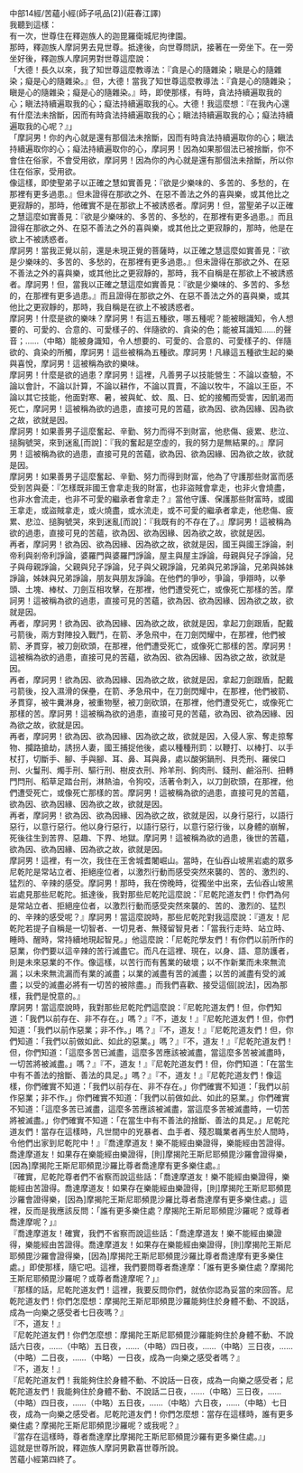 中部14經/苦蘊小經(師子吼品[2])(莊春江譯)  
我聽到這樣：  
有一次，世尊住在釋迦族人的迦毘羅衛城尼拘律園。  
那時，釋迦族人摩訶男去見世尊。抵達後，向世尊問訊，接著在一旁坐下。在一旁坐好後，釋迦族人摩訶男對世尊這麼說：  
「大德！長久以來，我了知世尊這麼教導法：『貪是心的隨雜染；瞋是心的隨雜染；癡是心的隨雜染。』但，大德！當我了知世尊這麼教導法：『貪是心的隨雜染；瞋是心的隨雜染；癡是心的隨雜染。』時，即使那樣，有時，貪法持續遍取我的心；瞋法持續遍取我的心；癡法持續遍取我的心。大德！我這麼想：『在我內心還有什麼法未捨斷，因而有時貪法持續遍取我的心；瞋法持續遍取我的心；癡法持續遍取我的心呢？』」  
「摩訶男！你的內心就是還有那個法未捨斷，因而有時貪法持續遍取你的心；瞋法持續遍取你的心；癡法持續遍取你的心，摩訶男！因為如果那個法已被捨斷，你不會住在俗家，不會受用欲，摩訶男！因為你的內心就是還有那個法未捨斷，所以你住在俗家，受用欲。  
像這樣，即使聖弟子以正確之慧如實善見：『欲是少樂味的、多苦的、多愁的，在那裡有更多過患。』但未證得在那欲之外、在惡不善法之外的喜與樂，或其他比之更寂靜的，那時，他確實不是在那欲上不被誘惑者。摩訶男！但，當聖弟子以正確之慧這麼如實善見：『欲是少樂味的、多苦的、多愁的，在那裡有更多過患。』而且證得在那欲之外、在惡不善法之外的喜與樂，或其他比之更寂靜的，那時，他是在欲上不被誘惑者。  
摩訶男！當我正覺以前，還是未現正覺的菩薩時，以正確之慧這麼如實善見：『欲是少樂味的、多苦的、多愁的，在那裡有更多過患。』但未證得在那欲之外、在惡不善法之外的喜與樂，或其他比之更寂靜的，那時，我不自稱是在那欲上不被誘惑者。摩訶男！但，當我以正確之慧這麼如實善見：『欲是少樂味的、多苦的、多愁的，在那裡有更多過患。』而且證得在那欲之外、在惡不善法之外的喜與樂，或其他比之更寂靜的，那時，我自稱是在欲上不被誘惑者。  
摩訶男！什麼是欲的樂味？摩訶男！有這五種欲，哪五種呢？能被眼識知，令人想要的、可愛的、合意的、可愛樣子的、伴隨欲的、貪染的色；能被耳識知……的聲音；……（中略）能被身識知，令人想要的、可愛的、合意的、可愛樣子的、伴隨欲的、貪染的所觸，摩訶男！這些被稱為五種欲。摩訶男！凡緣這五種欲生起的樂與喜悅，摩訶男！這被稱為欲的樂味。  
摩訶男！什麼是欲的過患？摩訶男！這裡，凡善男子以技能營生：不論以查驗，不論以會計，不論以計算，不論以耕作，不論以買賣，不論以牧牛，不論以王臣，不論以其它技能，他面對寒、暑，被與虻、蚊、風、日、蛇的接觸而受害，因飢渴而死亡，摩訶男！這被稱為欲的過患，直接可見的苦蘊，欲為因、欲為因緣、因為欲之故，欲就是因。  
摩訶男！如果善男子這麼奮起、辛勤、努力而得不到財富，他悲傷、疲累、悲泣、搥胸號哭，來到迷亂[而說]：『我的奮起是空虛的，我的努力是無結果的。』摩訶男！這被稱為欲的過患，直接可見的苦蘊，欲為因、欲為因緣、因為欲之故，欲就是因。  
摩訶男！如果善男子這麼奮起、辛勤、努力而得到財富，他為了守護那些財富而感受到苦與憂：『怎樣既非國王會拿走我的財富，也非盜賊會拿走，也非火會燒盡，也非水會流走，也非不可愛的繼承者會拿走？』當他守護、保護那些財富時，或國王拿走，或盜賊拿走，或火燒盡，或水流走，或不可愛的繼承者拿走，他悲傷、疲累、悲泣、搥胸號哭，來到迷亂[而說]：『我既有的不存在了。』摩訶男！這被稱為欲的過患，直接可見的苦蘊，欲為因、欲為因緣、因為欲之故，欲就是因。  
再者，摩訶男！欲為因、欲為因緣、因為欲之故，欲就是因，國王與國王諍論，剎帝利與剎帝利諍論，婆羅門與婆羅門諍論，屋主與屋主諍論，母親與兒子諍論，兒子與母親諍論，父親與兒子諍論，兒子與父親諍論，兄弟與兄弟諍論，兄弟與姊妹諍論，姊妹與兄弟諍論，朋友與朋友諍論。在他們的爭吵，爭論，爭辯時，以拳頭、土塊、棒杖、刀劍互相攻擊，在那裡，他們遭受死亡，或像死亡那樣的苦。摩訶男！這被稱為欲的過患，直接可見的苦蘊，欲為因、欲為因緣、因為欲之故，欲就是因。  
再者，摩訶男！欲為因、欲為因緣、因為欲之故，欲就是因，拿起刀劍跟盾，配戴弓箭後，兩方對陣投入戰鬥，在箭、矛急飛中，在刀劍閃耀中，在那裡，他們被箭、矛貫穿，被刀劍砍頭，在那裡，他們遭受死亡，或像死亡那樣的苦。摩訶男！這被稱為欲的過患，直接可見的苦蘊，欲為因、欲為因緣、因為欲之故，欲就是因。  
再者，摩訶男！欲為因、欲為因緣、因為欲之故，欲就是因，拿起刀劍跟盾，配戴弓箭後，投入濕滑的保壘，在箭、矛急飛中，在刀劍閃耀中，在那裡，他們被箭、矛貫穿，被牛糞淋身，被重物壓，被刀劍砍頭，在那裡，他們遭受死亡，或像死亡那樣的苦。摩訶男！這被稱為欲的過患，直接可見的苦蘊，欲為因、欲為因緣、因為欲之故，欲就是因。  
再者，摩訶男！欲為因、欲為因緣、因為欲之故，欲就是因，入侵人家、奪走掠奪物、攔路搶劫，誘拐人妻，國王捕捉他後，處以種種刑罰：以鞭打、以棒打、以手杖打，切斷手、腳、手與腳、耳、鼻、耳與鼻，處以酸粥鍋刑、貝禿刑、羅侯口刑、火鬘刑、燭手刑、驅行刑、樹皮衣刑、羚羊刑、鉤肉刑、錢刑、鹼浴刑、扭轉門閂刑、稻草足踏台刑，淋熱油，令狗咬，活著令刺入，以刀劍砍頭，在那裡，他們遭受死亡，或像死亡那樣的苦。摩訶男！這被稱為欲的過患，直接可見的苦蘊，欲為因、欲為因緣、因為欲之故，欲就是因。  
再者，摩訶男！欲為因、欲為因緣、因為欲之故，欲就是因，以身行惡行，以語行惡行，以意行惡行。他以身行惡行，以語行惡行，以意行惡行後，以身體的崩解，死後往生到苦界、惡趣、下界、地獄。摩訶男！這被稱為欲的過患，後世的苦蘊，欲為因、欲為因緣、因為欲之故，欲就是因。  
摩訶男！這裡，有一次，我住在王舍城耆闍崛山。當時，在仙吞山坡黑岩處的眾多尼乾陀是常站立者、拒絕座位者，以激烈行動而感受突然來襲的、苦的、激烈的、猛烈的、辛辣的感受。摩訶男！那時，我在傍晚時，從獨坐中出來，去仙吞山坡黑岩處見那些尼乾陀。抵達後，我對那些尼乾陀這麼說：『尼乾陀道友們！你們為何是常站立者、拒絕座位者，以激烈行動而感受突然來襲的、苦的、激烈的、猛烈的、辛辣的感受呢？』摩訶男！當這麼說時，那些尼乾陀對我這麼說：『道友！尼乾陀若提子自稱是一切智者、一切見者、無殘留智見者：「當我行走時、站立時、睡時、醒時，常持續地現起智見。」他這麼說：「尼乾陀學友們！有你們以前所作的惡業，你們要以這辛辣的苦行滅盡它。而凡在這裡、現在，以身、語、意防護者，則是未來惡業的不作。像這樣，以苦行而有舊業的破壞；以不作新業而未來無流漏；以未來無流漏而有業的滅盡；以業的滅盡有苦的滅盡；以苦的滅盡有受的滅盡；以受的滅盡必將有一切苦的被除盡。」而我們喜歡、接受這個[說法]，因為那樣，我們是悅意的。』  
摩訶男！當這麼說時，我對那些尼乾陀們這麼說：『尼乾陀道友們！但，你們知道：「我們以前存在、非不存在。」嗎？』『不，道友！』『尼乾陀道友們！但，你們知道：「我們以前作惡業；非不作。」嗎？』『不，道友！』『尼乾陀道友們！但，你們知道：「我們以前做如此、如此的惡業。」嗎？』『不，道友！』『尼乾陀道友們！但，你們知道：「這麼多苦已滅盡，這麼多苦應該被滅盡，當這麼多苦被滅盡時，一切苦將被滅盡。」嗎？』『不，道友！』『尼乾陀道友們！但，你們知道：「在當生中有不善法的捨斷、善法的具足。」嗎？』『不，道友！』『尼乾陀道友們！像這樣，你們確實不知道：「我們以前存在、非不存在。」你們確實不知道：「我們以前作惡業；非不作。」你們確實不知道：「我們以前做如此、如此的惡業。」你們確實不知道：「這麼多苦已滅盡，這麼多苦應該被滅盡，當這麼多苦被滅盡時，一切苦將被滅盡。」你們確實不知道：「在當生中有不善法的捨斷、善法的具足。」尼乾陀道友們！當存在這樣時，凡世間中的兇暴者、血手者、殘忍職業者再生於人間時，令他們出家到尼乾陀中！』『喬達摩道友！樂不能經由樂證得，樂能經由苦證得。喬達摩道友！如果存在樂能經由樂證得，[則]摩揭陀王斯尼耶頻毘沙羅會證得樂，[因為]摩揭陀王斯尼耶頻毘沙羅比尊者喬達摩有更多樂住處。』  
『確實，尼乾陀尊者們不省察而說這些話：「喬達摩道友！樂不能經由樂證得，樂能經由苦證得。喬達摩道友！如果存在樂能經由樂證得，[則]摩揭陀王斯尼耶頻毘沙羅會證得樂，[因為]摩揭陀王斯尼耶頻毘沙羅比尊者喬達摩有更多樂住處。」這裡，反而是我應該反問：「誰有更多樂住處？摩揭陀王斯尼耶頻毘沙羅呢？或尊者喬達摩呢？」』  
『喬達摩道友！確實，我們不省察而說這些話：「喬達摩道友！樂不能經由樂證得，樂能經由苦證得。喬達摩道友！如果存在樂能經由樂證得，[則]摩揭陀王斯尼耶頻毘沙羅會證得樂，[因為]摩揭陀王斯尼耶頻毘沙羅比尊者喬達摩有更多樂住處。」即使那樣，隨它吧。這裡，我們要問尊者喬達摩：「誰有更多樂住處？摩揭陀王斯尼耶頻毘沙羅呢？或尊者喬達摩呢？」』  
『那樣的話，尼乾陀道友們！這裡，我要反問你們，就依你認為妥當的來回答。尼乾陀道友們！你們怎麼想：摩揭陀王斯尼耶頻毘沙羅能夠住於身體不動、不說話，成為一向樂之感受者七日夜嗎？』  
『不，道友！』  
『尼乾陀道友們！你們怎麼想：摩揭陀王斯尼耶頻毘沙羅能夠住於身體不動、不說話六日夜，……（中略）五日夜，……（中略）四日夜，……（中略）三日夜，……（中略）二日夜，……（中略）一日夜，成為一向樂之感受者嗎？』  
『不，道友！』  
『尼乾陀道友們！我能夠住於身體不動、不說話一日夜，成為一向樂之感受者；尼乾陀道友們！我能夠住於身體不動、不說話二日夜，……（中略）三日夜，……（中略）四日夜，……（中略）五日夜，……（中略）六日夜，……（中略）七日夜，成為一向樂之感受者。尼乾陀道友們！你們怎麼想：當存在這樣時，誰有更多樂住處？摩揭陀王斯尼耶頻毘沙羅呢？或我呢？』  
『當存在這樣時，尊者喬達摩比摩揭陀王斯尼耶頻毘沙羅有更多樂住處。』」  
這就是世尊所說，釋迦族人摩訶男歡喜世尊所說。  
苦蘊小經第四終了。  
  
  
